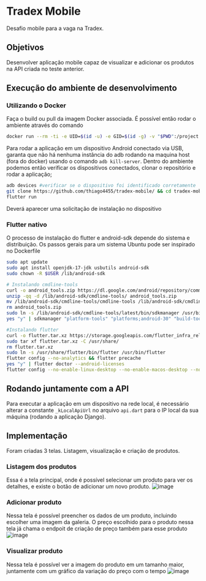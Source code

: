# Tradex Mobile

Desafio mobile para a vaga na Tradex.

## Objetivos
Desenvolver aplicação mobile capaz de visualizar e adicionar os produtos na API criada no teste anterior.

## Execução do ambiente de desenvolvimento
### Utilizando o Docker
Faça o build ou pull da imagem Docker associada.
É possível então rodar o ambiente através do comando
```bash
docker run --rm -ti -e UID=$(id -u) -e GID=$(id -g) -v "$PWD":/project --privileged -v /dev/bus/usb:/dev/bus/usb flutter
```
Para rodar a aplicação em um dispositivo Android conectado via USB, garanta que não há nenhuma instância do adb rodando na maquina host (fora do docker) usando o comando `adb kill-server`.
Dentro do ambiente podemos então verificar os dispositivos conectados, clonar o repositório e rodar a aplicação;
```bash
adb devices #verificar se o dispositivo foi identificado corretamente
git clone https://github.com/thiago4455/tradex-mobile/ && cd tradex-mobile
flutter run
```
Deverá aparecer uma solicitação de instalação no dispositivo

### Flutter nativo
O processo de instalação do flutter e android-sdk depende do sistema e distribuição. Os passos gerais para um sistema Ubuntu pode ser inspirado no Dockerfile
```bash
sudo apt update
sudo apt install openjdk-17-jdk usbutils android-sdk
sudo chown -R $USER /lib/android-sdk

# Instalando cmdline-tools
curl -o android_tools.zip https://dl.google.com/android/repository/commandlinetools-linux-10406996_latest.zip
unzip -qq -d /lib/android-sdk/cmdline-tools/ android_tools.zip
mv /lib/android-sdk/cmdline-tools/cmdline-tools /lib/android-sdk/cmdline-tools/latest
rm android_tools.zip
sudo ln -s /lib/android-sdk/cmdline-tools/latest/bin/sdkmanager /usr/bin/sdkmanager
yes "y" | sdkmanager "platform-tools" "platforms;android-30" "build-tools;30.0.3"

#Instalando flutter
curl -o flutter.tar.xz https://storage.googleapis.com/flutter_infra_release/releases/stable/linux/flutter_linux_3.16.4-stable.tar.xz
sudo tar xf flutter.tar.xz -C /usr/share/
rm flutter.tar.xz
sudo ln -s /usr/share/flutter/bin/flutter /usr/bin/flutter
flutter config --no-analytics && flutter precache
yes "y" | flutter doctor --android-licenses
flutter config --no-enable-linux-desktop --no-enable-macos-desktop --no-enable-windows-desktop
```

## Rodando juntamente com a API
Para executar a aplicação em um dispositivo na rede local, é necessário alterar a constante `_kLocalApiUrl` no arquivo `api.dart` para o IP local da sua máquina (rodando a aplicação Django).

## Implementação
Foram criadas 3 telas. Listagem, visualização e criação de produtos.
### Listagem dos produtos
Essa é a tela principal, onde é possível selecionar um produto para ver os detalhes, e existe o botão de adicionar um novo produto.
![image](https://github.com/thiago4455/tradex-mobile/assets/29243304/b7a79ddd-e54c-420e-89b6-34d81ca950d7)

### Adicionar produto
Nessa tela é possível preencher os dados de um produto, incluindo escolher uma imagem da galeria. O preço escolhido para o produto nessa tela já chama o endpoit de criação de preço também para esse produto
![image](https://github.com/thiago4455/tradex-mobile/assets/29243304/a93aaa14-b17a-426e-9d8a-1400f51269f2)

### Visualizar produto
Nessa tela é possível ver a imagem do produto em um tamanho maior, juntamente com um gráfico da variação do preço com o tempo
![image](https://github.com/thiago4455/tradex-mobile/assets/29243304/6524cdc3-2b7c-47fe-8a60-594debfd5189)
